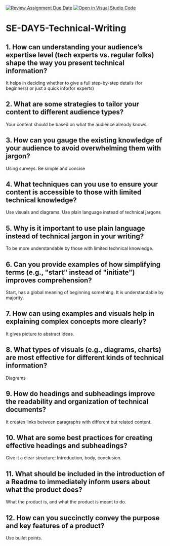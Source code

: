 [![Review Assignment Due Date](https://classroom.github.com/assets/deadline-readme-button-22041afd0340ce965d47ae6ef1cefeee28c7c493a6346c4f15d667ab976d596c.svg)](https://classroom.github.com/a/zsAR-pyY)
[![Open in Visual Studio Code](https://classroom.github.com/assets/open-in-vscode-2e0aaae1b6195c2367325f4f02e2d04e9abb55f0b24a779b69b11b9e10269abc.svg)](https://classroom.github.com/online_ide?assignment_repo_id=18469275&assignment_repo_type=AssignmentRepo)
# SE-DAY5-Technical-Writing
## 1. How can understanding your audience’s expertise level (tech experts vs. regular folks) shape the way you present technical information?

It helps in deciding whether to give a full step-by-step details (for beginners) or just a quick info(for experts)

## 2. What are some strategies to tailor your content to different audience types?

Your content should be based on what the audience already knows.

## 3. How can you gauge the existing knowledge of your audience to avoid overwhelming them with jargon?

Using surveys. 
Be simple and concise

## 4. What techniques can you use to ensure your content is accessible to those with limited technical knowledge?

Use visuals and diagrams.
Use plain language instead of technical jargons

## 5. Why is it important to use plain language instead of technical jargon in your writing?

To be more understandable by those with limited technical knowledge.

## 6. Can you provide examples of how simplifying terms (e.g., "start" instead of "initiate") improves comprehension?

Start, has a global meaning of beginning something. It is understandable by majority.

## 7. How can using examples and visuals help in explaining complex concepts more clearly?

It gives picture to abstract ideas.

## 8. What types of visuals (e.g., diagrams, charts) are most effective for different kinds of technical information?

Diagrams

## 9. How do headings and subheadings improve the readability and organization of technical documents?

It creates links between paragraphs with different but related content.

## 10. What are some best practices for creating effective headings and subheadings?

Give it a clear structure; Introduction, body, conclusion.

## 11. What should be included in the introduction of a Readme to immediately inform users about what the product does?

What the product is, and what the product is meant to do.

## 12. How can you succinctly convey the purpose and key features of a product?

Use bullet points.

